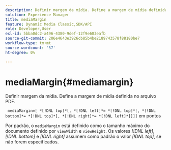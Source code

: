 ```yaml
---
description: Definir margem da mídia. Define a margem de mídia definida no arquivo PDF.
solution: Experience Manager
title: mediaMargin
feature: Dynamic Media Classic,SDK/API
role: Developer,User
exl-id: 5bba0dc2-a496-4380-9def-12f9e683eafb
source-git-commit: 206e4643e3926cb85b4be2189743578f88180be7
workflow-type: tm+mt
source-wordcount: '57'
ht-degree: 0%

---
```


# mediaMargin{#mediamargin}

Definir margem da mídia. Define a margem de mídia definida no arquivo PDF.

` mediaMargin=[ *[!DNL top]*[, *[!DNL left]*= *[!DNL top]*[, *[!DNL bottom]*= *[!DNL top]*[, *[!DNL right]*= *[!DNL left]*]]]]` em pontos

Por padrão, o `mediaMargin` está definido como o tamanho máximo do documento definido por `viewWidth` e `viewHeight`. Os valores *[!DNL left]*, *[!DNL bottom]* e *[!DNL right]* assumem como padrão o valor *[!DNL top]*, se não forem especificados.
